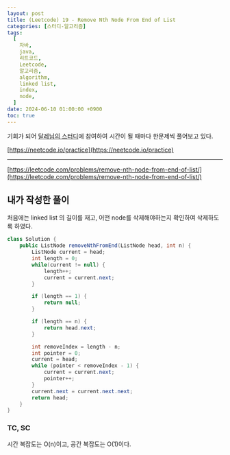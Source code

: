 ```yaml
---
layout: post
title: (Leetcode) 19 - Remove Nth Node From End of List
categories: [스터디-알고리즘]
tags:
  [
    자바,
    java,
    리트코드,
    Leetcode,
    알고리즘,
    algorithm,
    linked list,
    index,
    node,
  ]
date: 2024-06-10 01:00:00 +0900
toc: true
---
```


기회가 되어 [달레님의 스터디](https://github.com/DaleStudy/leetcode-study)에 참여하여 시간이 될 때마다 한문제씩 풀어보고 있다.

[https://neetcode.io/practice](https://neetcode.io/practice)

---

[https://leetcode.com/problems/remove-nth-node-from-end-of-list/](https://leetcode.com/problems/remove-nth-node-from-end-of-list/)

## 내가 작성한 풀이

처음에는 linked list 의 길이를 재고, 어떤 node를 삭제해야하는지 확인하여 삭제하도록 하였다.

```java
class Solution {
    public ListNode removeNthFromEnd(ListNode head, int n) {
		ListNode current = head;
        int length = 0;
        while(current != null) {
            length++;
            current = current.next;
        }

        if (length == 1) {
            return null;
        }

        if (length == n) {
			return head.next;
		}

        int removeIndex = length - n;
        int pointer = 0;
        current = head;
        while (pointer < removeIndex - 1) {
            current = current.next;
            pointer++;
        }
        current.next = current.next.next;
        return head;
	}
}
```

### TC, SC

시간 복잡도는 O(n)이고, 공간 복잡도는 O(1)이다.
